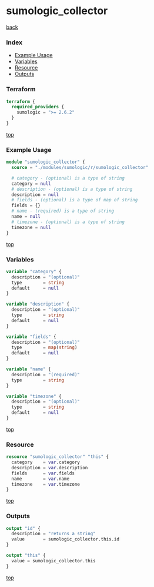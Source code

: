 # sumologic_collector

[back](../sumologic.md)

### Index

- [Example Usage](#example-usage)
- [Variables](#variables)
- [Resource](#resource)
- [Outputs](#outputs)

### Terraform

```terraform
terraform {
  required_providers {
    sumologic = ">= 2.6.2"
  }
}
```

[top](#index)

### Example Usage

```terraform
module "sumologic_collector" {
  source = "./modules/sumologic/r/sumologic_collector"

  # category - (optional) is a type of string
  category = null
  # description - (optional) is a type of string
  description = null
  # fields - (optional) is a type of map of string
  fields = {}
  # name - (required) is a type of string
  name = null
  # timezone - (optional) is a type of string
  timezone = null
}
```

[top](#index)

### Variables

```terraform
variable "category" {
  description = "(optional)"
  type        = string
  default     = null
}

variable "description" {
  description = "(optional)"
  type        = string
  default     = null
}

variable "fields" {
  description = "(optional)"
  type        = map(string)
  default     = null
}

variable "name" {
  description = "(required)"
  type        = string
}

variable "timezone" {
  description = "(optional)"
  type        = string
  default     = null
}
```

[top](#index)

### Resource

```terraform
resource "sumologic_collector" "this" {
  category    = var.category
  description = var.description
  fields      = var.fields
  name        = var.name
  timezone    = var.timezone
}
```

[top](#index)

### Outputs

```terraform
output "id" {
  description = "returns a string"
  value       = sumologic_collector.this.id
}

output "this" {
  value = sumologic_collector.this
}
```

[top](#index)